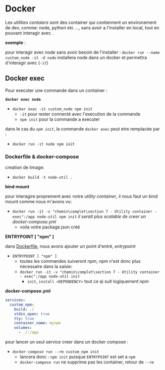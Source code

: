 # Docker

Les _utilities contaiers_ sont des container qui contiennent un environement de dev, comme: node, python etc ..., sans avoir a l'installer en local, tout en pouvant interagir avec .

**exemple** :

pour interagir avec node sans avoir besoin de l'installer : ```docker run --name custom_node -it -d node``` installera node dans un docker et permettra d'interagir avec (```-it```)

## Docker exec

Pour executer une commande dans un container :

**```docker exec node```**

- ```docker exec -it custom_node npm init```
  - ```-it``` pour rester connecté avec l'execution de la commande
  - ```npm init``` pour la commande a executer

dans le cas du _```npm init```_, la commande ```docker exec``` peut etre remplacée par :

-
  ```docker
  docker run -it node npm init
  ```

### Dockerfile & docker-compose

creation de limage:

- ```docker build -t node-util .```

**bind mount**

pour interagire proprement avec notre _utility container_, il nous faut un bind mount comme nous m'avons vu:

- ```docker run -it -v "chemin\complet\section 7 - Utility container - exec":/app node-util npm init``` _il serait plus scalable de creer un docker-compose.yml_
  - voila votre package.json créé 

**ENTRYPOINT [ "npm" ]**

dans [Dockerfile](Dockerfile), nous avons ajouter un point d'entré, _entrypoint_

- ```ENTRYPOINT [ "npm" ]```
  - toutes les commandes suiveront npm, npm n'est donc plus necessaire dans la saisie:
  - ```docker run -it -v "chemin\complet\section 7 - Utility container - exec":/app node-util init```
    - ```init```, ```install <DEPENDENCY>``` tout ce qi suit logiquement _npm_

**docker-compose.yml**

```yaml
services:
  custom_npm:
    build: ./
    stdin_open: true
    tty: true
    container_name: mynpm
    volumes:
      - ./:/app
```

pour lancer un seul service creer dans un docker compose :

- ```docker-compose run --rm custom_npm init```
  - lancera donc : ```npm init``` puisque ```ENTRYPOINT``` est set a ```npm```
  - ```docker-compose run``` ne supprime pas les container, retour de ```--rm```

